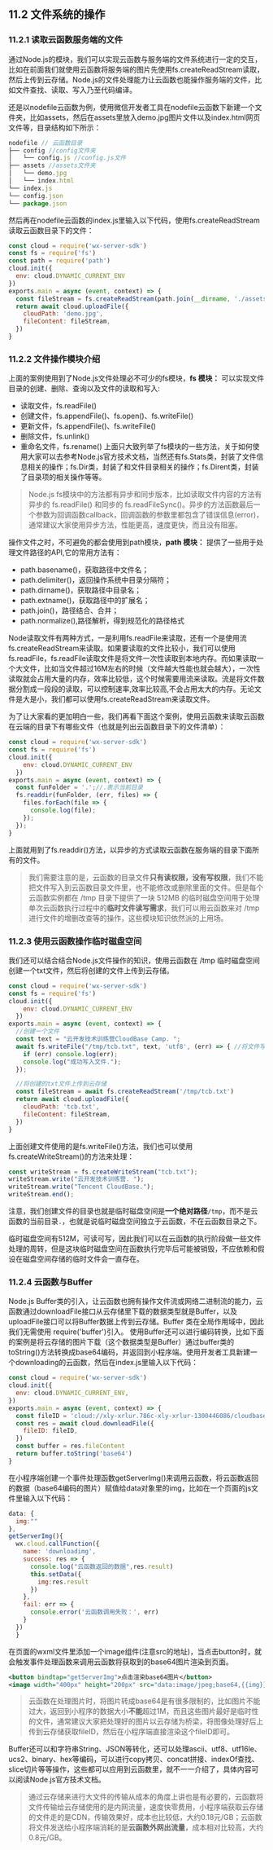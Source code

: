 ## 11.2 文件系统的操作
### 11.2.1 读取云函数服务端的文件
通过Node.js的模块，我们可以实现云函数与服务端的文件系统进行一定的交互，比如在前面我们就使用云函数将服务端的图片先使用fs.createReadStream读取，然后上传到云存储。Node.js的文件处理能力让云函数也能操作服务端的文件，比如文件查找、读取、写入乃至代码编译。

还是以nodefile云函数为例，使用微信开发者工具在nodefile云函数下新建一个文件夹，比如assets，然后在assets里放入demo.jpg图片文件以及index.html网页文件等，目录结构如下所示：
```javascript
nodefile // 云函数目录
├── config //config文件夹
│   └── config.js //config.js文件
├── assets //assets文件夹
│   └── demo.jpg
│   └── index.html
└── index.js
└── config.json 
└── package.json 
```
然后再在nodefile云函数的index.js里输入以下代码，使用fs.createReadStream读取云函数目录下的文件：
```javascript
const cloud = require('wx-server-sdk')
const fs = require('fs')
const path = require('path')
cloud.init({
  env: cloud.DYNAMIC_CURRENT_ENV
})
exports.main = async (event, context) => {
  const fileStream = fs.createReadStream(path.join(__dirname, './assets/demo.jpg'))
  return await cloud.uploadFile({
    cloudPath: 'demo.jpg',
    fileContent: fileStream,
  })
}
```

### 11.2.2 文件操作模块介绍
上面的案例使用到了Node.js文件处理必不可少的fs模块，**fs 模块：** 可以实现文件目录的创建、删除、查询以及文件的读取和写入:
- 读取文件，fs.readFile()
- 创建文件，fs.appendFile()、fs.open()、fs.writeFile()
- 更新文件，fs.appendFile()、fs.writeFile()
- 删除文件，fs.unlink()
- 重命名文件，fs.rename()
上面只大致列举了fs模块的一些方法，关于如何使用大家可以去参考Node.js官方技术文档，当然还有fs.Stats类，封装了文件信息相关的操作；fs.Dir类，封装了和文件目录相关的操作；fs.Dirent类，封装了目录项的相关操作等等。

>Node.js fs模块中的方法都有异步和同步版本，比如读取文件内容的方法有异步的 fs.readFile() 和同步的 fs.readFileSync()。异步的方法函数最后一个参数为回调函数callback，回调函数的参数里都包含了错误信息(error)，通常建议大家使用异步方法，性能更高，速度更快，而且没有阻塞。

操作文件之时，不可避免的都会使用到path模块，**path 模块：** 提供了一些用于处理文件路径的API,它的常用方法有：
- path.basename()，获取路径中文件名；
- path.delimiter()，返回操作系统中目录分隔符；
- path.dirname()，获取路径中目录名；
- path.extname()，获取路径中的扩展名；
- path.join()，路径结合、合并；
- path.normalize(),路径解析，得到规范化的路径格式

Node读取文件有两种方式，一是利用fs.readFile来读取，还有一个是使用流fs.createReadStream来读取。如果要读取的文件比较小，我们可以使用fs.readFile，fs.readFile读取文件是将文件一次性读取到本地内存。而如果读取一个大文件，比如当文件超过16M左右的时候（文件越大性能也就会越大），一次性读取就会占用大量的内存，效率比较低，这个时候需要用流来读取。流是将文件数据分割成一段段的读取，可以控制速率,效率比较高,不会占用太大的内存。无论文件是大是小，我们都可以使用fs.createReadStream来读取文件。

为了让大家看的更加明白一些，我们再看下面这个案例，使用云函数来读取云函数在云端的目录下有哪些文件（也就是列出云函数目录下的文件清单）：
```javascript
const cloud = require('wx-server-sdk')
const fs = require('fs')
cloud.init({
    env: cloud.DYNAMIC_CURRENT_ENV
  })
exports.main = async (event, context) => {
  const funFolder = '.';//.表示当前目录
  fs.readdir(funFolder, (err, files) => {
    files.forEach(file => {
      console.log(file);
    });
  });
}
```
上面就用到了fs.readdir()方法，以异步的方式读取云函数在服务端的目录下面所有的文件。
>我们需要注意的是，云函数的目录文件**只有读权限，没有写权限**，我们不能把文件写入到云函数目录文件里，也不能修改或删除里面的文件。但是每个云函数实例都在 /tmp 目录下提供了一块 512MB 的临时磁盘空间用于处理单次云函数执行过程中的**临时文件读写需求**，我们可以用云函数来对 /tmp 进行文件的增删改查等的操作，这些模块知识依然派的上用场。

### 11.2.3 使用云函数操作临时磁盘空间
我们还可以结合结合Node.js文件操作的知识，使用云函数在 /tmp 临时磁盘空间创建一个txt文件，然后将创建的文件上传到云存储。
```javascript
const cloud = require('wx-server-sdk')
const fs = require('fs')
cloud.init({
    env: cloud.DYNAMIC_CURRENT_ENV
  })
exports.main = async (event, context) => {
  //创建一个文件
  const text = "云开发技术训练营CloudBase Camp. ";
  await fs.writeFile("/tmp/tcb.txt", text, 'utf8', (err) => { //将文件写入到临时磁盘空间
    if (err) console.log(err);
    console.log("成功写入文件.");
  });

  //将创建的txt文件上传到云存储
  const fileStream = await fs.createReadStream('/tmp/tcb.txt')
  return await cloud.uploadFile({
    cloudPath: 'tcb.txt',
    fileContent: fileStream,
  })
}
```
上面创建文件使用的是fs.writeFile()方法，我们也可以使用fs.createWriteStream()的方法来处理：
```javascript
const writeStream = fs.createWriteStream("tcb.txt");
writeStream.write("云开发技术训练营. ");
writeStream.write("Tencent CloudBase.");
writeStream.end();
```
注意，我们创建文件的目录也就是临时磁盘空间是**一个绝对路径**`/tmp`，而不是云函数的当前目录`.`，也就是说临时磁盘空间独立于云函数，不在云函数目录之下。

临时磁盘空间有512M，可读可写，因此我们可以在云函数的执行阶段做一些文件处理的周转，但是这块临时磁盘空间在函数执行完毕后可能被销毁，不应依赖和假设在磁盘空间存储的临时文件会一直存在。

### 11.2.4 云函数与Buffer
Node.js Buffer类的引入，让云函数也拥有操作文件流或网络二进制流的能力，云函数通过downloadFile接口从云存储里下载的数据类型就是Buffer，以及uploadFile接口可以将Buffer数据上传到云存储。Buffer 类在全局作用域中，因此我们无需使用 require('buffer')引入。
使用Buffer还可以进行编码转换，比如下面的案例是将云存储的图片下载（这个数据类型是Buffer）通过buffer类的toString()方法转换成base64编码，并返回到小程序端。使用开发者工具新建一个downloading的云函数，然后在index.js里输入以下代码：
```javascript
const cloud = require('wx-server-sdk')
cloud.init({
  env: cloud.DYNAMIC_CURRENT_ENV,
})
exports.main = async (event, context) => {
  const fileID = 'cloud://xly-xrlur.786c-xly-xrlur-1300446086/cloudbase/1576500614167-520.png' //换成你云存储内的一张图片的fileID，图片不能过大
  const res = await cloud.downloadFile({
    fileID: fileID,
  })
  const buffer = res.fileContent
  return buffer.toString('base64')
}
```
在小程序端创建一个事件处理函数getServerImg()来调用云函数，将云函数返回的数据（base64编码的图片）赋值给data对象里的img，比如在一个页面的js文件里输入以下代码：
```javascript
data: {
  img:""
},
getServerImg(){
  wx.cloud.callFunction({
    name: 'downloadimg',
    success: res => {
      console.log("云函数返回的数据",res.result)
      this.setData({
        img:res.result
      })
    },
    fail: err => {
      console.error('云函数调用失败：', err)
    }
  })
  }
```
在页面的wxml文件里添加一个image组件(注意src的地址)，当点击button时，就会触发事件处理函数来调用云函数将获取到的base64图片渲染到页面。
```xml
<button bindtap="getServerImg">点击渲染base64图片</button>
<image width="400px" height="200px" src="data:image/jpeg;base64,{{img}}"></image>
```
>云函数在处理图片时，将图片转成base64是有很多限制的，比如图片不能过大，返回到小程序的数据大小**不能**超过1M，而且这些图片最好是临时性的文件，通常建议大家把处理好的图片以云存储为桥梁，将图像处理好后上传到云存储获取fileID，然后在小程序端直接渲染这个fileID即可。

Buffer还可以和字符串String、JSON等转化，还可以处理ascii、utf8、utf16le、ucs2、binary、hex等编码，可以进行copy拷贝、concat拼接、indexOf查找、slice切片等等操作，这些都可以应用到云函数里，就不一一介绍了，具体内容可以阅读Node.js官方技术文档。

>通过云存储来进行大文件的传输从成本的角度上讲也是有必要的，云函数将文件传输给云存储使用的是内网流量，速度快零费用，小程序端获取云存储的文件走的是CDN，传输效果好，成本也比较低，大约0.18元/GB；云函数将文件发送给小程序端消耗的是**云函数外网出流量**，成本相对比较高，大约0.8元/GB。